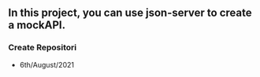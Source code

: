 ## In this project, you can use json-server to create a mockAPI.

### Create Repositori

- 6th/August/2021
